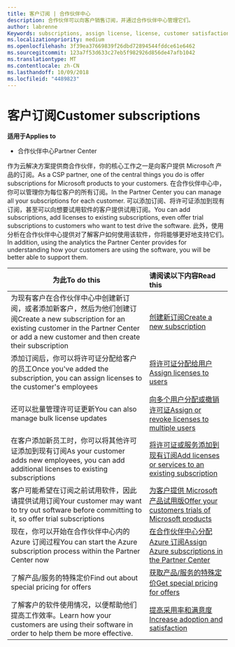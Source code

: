 ```yaml
---
title: 客户订阅 | 合作伙伴中心
description: 合作伙伴可以向客户销售订阅，并通过合作伙伴中心管理它们。
author: labrenne
Keywords: subscriptions, assign license, license, customer satisfaction, Azure subscriptions
ms.localizationpriority: medium
ms.openlocfilehash: 3f39ea37669839f26dbd72894544fddce61e6462
ms.sourcegitcommit: 123a7f53d633c27eb5f982926d856de47afb1042
ms.translationtype: MT
ms.contentlocale: zh-CN
ms.lasthandoff: 10/09/2018
ms.locfileid: "4489823"
---
```

# <a name="customer-subscriptions"></a><span data-ttu-id="e7e11-103">客户订阅</span><span class="sxs-lookup"><span data-stu-id="e7e11-103">Customer subscriptions</span></span>

**<span data-ttu-id="e7e11-104">适用于</span><span class="sxs-lookup"><span data-stu-id="e7e11-104">Applies to</span></span>**

-  <span data-ttu-id="e7e11-105">合作伙伴中心</span><span class="sxs-lookup"><span data-stu-id="e7e11-105">Partner Center</span></span>

<span data-ttu-id="e7e11-106">作为云解决方案提供商合作伙伴，你的核心工作之一是向客户提供 Microsoft 产品的订阅。</span><span class="sxs-lookup"><span data-stu-id="e7e11-106">As a CSP partner, one of the central things you do is offer subscriptions for Microsoft products to your customers.</span></span> <span data-ttu-id="e7e11-107">在合作伙伴中心中，你可以管理你为每位客户的所有订阅。</span><span class="sxs-lookup"><span data-stu-id="e7e11-107">In the Partner Center you can manage all your subscriptions for each customer.</span></span> <span data-ttu-id="e7e11-108">可以添加订阅、将许可证添加到现有订阅，甚至可以向想要试用软件的客户提供试用订阅。</span><span class="sxs-lookup"><span data-stu-id="e7e11-108">You can add subscriptions, add licenses to existing subscriptions, even offer trial subscriptions to customers who want to test drive the software.</span></span> <span data-ttu-id="e7e11-109">此外，使用分析在合作伙伴中心提供对了解客户如何使用该软件，你将能够更好地支持它们。</span><span class="sxs-lookup"><span data-stu-id="e7e11-109">In addition, using the analytics the Partner Center provides for understanding how your customers are using the software, you will be better able to support them.</span></span>

|**<span data-ttu-id="e7e11-110">为此</span><span class="sxs-lookup"><span data-stu-id="e7e11-110">To do this</span></span>**   |**<span data-ttu-id="e7e11-111">请阅读以下内容</span><span class="sxs-lookup"><span data-stu-id="e7e11-111">Read this</span></span>**   |
|----------------------|:----------------------|
|<span data-ttu-id="e7e11-112">为现有客户在合作伙伴中心中创建新订阅，或者添加新客户，然后为他们创建订阅</span><span class="sxs-lookup"><span data-stu-id="e7e11-112">Create a new subscription for an existing customer in the Partner Center or add a new customer and then create their subscription</span></span>|[<span data-ttu-id="e7e11-113">创建新订阅</span><span class="sxs-lookup"><span data-stu-id="e7e11-113">Create a new subscription</span></span>](create-a-new-subscription.md)|
|<span data-ttu-id="e7e11-114">添加订阅后，你可以将许可证分配给客户的员工</span><span class="sxs-lookup"><span data-stu-id="e7e11-114">Once you've added the subscription, you can assign licenses to the customer's employees</span></span>  |[<span data-ttu-id="e7e11-115">将许可证分配给用户</span><span class="sxs-lookup"><span data-stu-id="e7e11-115">Assign licenses to users</span></span>](assign-licenses-to-users.md)|
|<span data-ttu-id="e7e11-116">还可以批量管理许可证更新</span><span class="sxs-lookup"><span data-stu-id="e7e11-116">You can also manage bulk license updates</span></span>   |[<span data-ttu-id="e7e11-117">向多个用户分配或撤销许可证</span><span class="sxs-lookup"><span data-stu-id="e7e11-117">Assign or revoke licenses to multiple users</span></span>](bulk-license-provisioning-for-multiple-users.md)|
|<span data-ttu-id="e7e11-118">在客户添加新员工时，你可以将其他许可证添加到现有订阅</span><span class="sxs-lookup"><span data-stu-id="e7e11-118">As your customer adds new employees, you can add additional licenses to existing subscriptions</span></span>   |[<span data-ttu-id="e7e11-119">将许可证或服务添加到现有订阅</span><span class="sxs-lookup"><span data-stu-id="e7e11-119">Add licenses or services to an existing subscription</span></span>](add-licenses-or-services-to-an-existing-subscription.md)|
|<span data-ttu-id="e7e11-120">客户可能希望在订阅之前试用软件，因此请提供试用订阅</span><span class="sxs-lookup"><span data-stu-id="e7e11-120">Your customer may want to try out software before committing to it, so offer trial subscriptions</span></span>    |[<span data-ttu-id="e7e11-121">为客户提供 Microsoft 产品试用版</span><span class="sxs-lookup"><span data-stu-id="e7e11-121">Offer your customers trials of Microsoft products</span></span>](offer-your-customers-trials-of-microsoft-products.md)|
|<span data-ttu-id="e7e11-122">现在，你可以开始在合作伙伴中心内的 Azure 订阅过程</span><span class="sxs-lookup"><span data-stu-id="e7e11-122">You can start the Azure subscription process within the Partner Center now</span></span>   |[<span data-ttu-id="e7e11-123">在合作伙伴中心分配 Azure 订阅</span><span class="sxs-lookup"><span data-stu-id="e7e11-123">Assign Azure subscriptions in the Partner Center</span></span>](assign-azure-subscriptions.md)|
|<span data-ttu-id="e7e11-124">了解产品/服务的特殊定价</span><span class="sxs-lookup"><span data-stu-id="e7e11-124">Find out about special pricing for offers</span></span>   |[<span data-ttu-id="e7e11-125">获取产品/服务的特殊定价</span><span class="sxs-lookup"><span data-stu-id="e7e11-125">Get special pricing for offers</span></span>](get-special-pricing-for-offers.md)|
|<span data-ttu-id="e7e11-126">了解客户的软件使用情况，以便帮助他们提高工作效率。</span><span class="sxs-lookup"><span data-stu-id="e7e11-126">Learn how your customers are using their software in order to help them be more effective.</span></span>   | [<span data-ttu-id="e7e11-127">提高采用率和满意度</span><span class="sxs-lookup"><span data-stu-id="e7e11-127">Increase adoption and satisfaction</span></span>](increasing-adoption-and-satisfaction.md)   | 

































 

 




